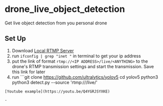 # drone_live_object_detection
Get live object detection from you personal drone


## Set Up
1. Download [Local RTMP Server](https://github.com/sallar/mac-local-rtmp-server)
2. run `ifconfig | grep "inet "` in terminal to get your ip address
3. put the link of format `rtmp://<IP ADDRESS>/live/<ANYTHING>` to the drone's RTMP transmission settings and start the transmission. Save this link for later
4. run ```git clone https://github.com/ultralytics/yolov5
cd yolov5
python3 python3 detect.py --source 'rtmp://<IP ADDRESS>/live/<ANYTHING>'
```
[Youtube example](https://youtu.be/Q4YGRJSYXKE)

- 
